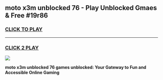 
## moto x3m unblocked 76 - Play Unblocked Gmaes & Free #19r86
<h3>
<a href="https://news.freeplayer.one?title=moto_x3m_unblocked_76&ref=24F">CLICK TO PLAY</a></h3>
<hr>

<h3>
<a href="https://news.freeplayer.one?title=moto_x3m_unblocked_76&ref=24F">CLICK 2 PLAY</a>
  
</h3>

<a href="https://news.freeplayer.one?title=moto_x3m_unblocked_76&ref=24F/"><img src="https://clearcache.store/games.png"></a>


**moto x3m unblocked 76 games unblocked: Your Gateway to Fun and Accessible Online Gaming**

